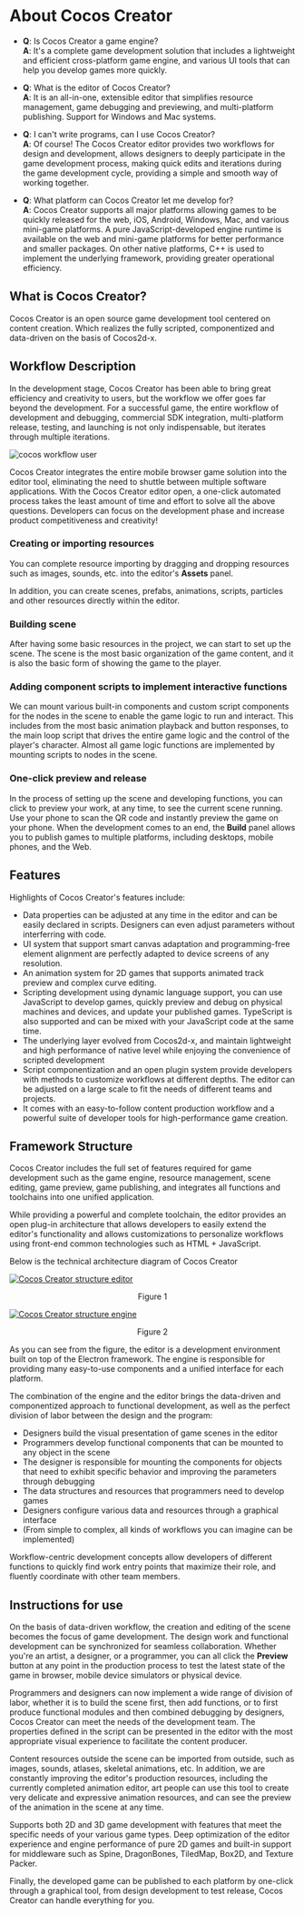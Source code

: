 # About Cocos Creator

- **Q**: Is Cocos Creator a game engine?<br>
  **A**: It's a complete game development solution that includes a lightweight and efficient cross-platform game engine, and various UI tools that can help you develop games more quickly.

- **Q**: What is the editor of Cocos Creator?<br>
  **A**: It is an all-in-one, extensible editor that simplifies resource management, game debugging and previewing, and multi-platform publishing. Support for Windows and Mac systems.

- **Q**: I can't write programs, can I use Cocos Creator?<br>
  **A**: Of course! The Cocos Creator editor provides two workflows for design and development, allows designers to deeply participate in the game development process, making quick edits and iterations during the game development cycle, providing a simple and smooth way of working together.

- **Q**: What platform can Cocos Creator let me develop for?<br>
  **A**: Cocos Creator supports all major platforms allowing games to be quickly released for the web, iOS, Android, Windows, Mac, and various mini-game platforms. A pure JavaScript-developed engine runtime is available on the web and mini-game platforms for better performance and smaller packages. On other native platforms, C++ is used to implement the underlying framework, providing greater operational efficiency.

## What is Cocos Creator?

Cocos Creator is an open source game development tool centered on content creation. Which realizes the fully scripted, componentized and data-driven on the basis of Cocos2d-x.

## Workflow Description

In the development stage, Cocos Creator has been able to bring great efficiency and creativity to users, but the workflow we offer goes far beyond the development. For a successful game, the entire workflow of development and debugging, commercial SDK integration, multi-platform release, testing, and launching is not only indispensable, but iterates through multiple iterations.

![cocos workflow user](introduction/cocos-workflow-user.jpg)

Cocos Creator integrates the entire mobile browser game solution into the editor tool, eliminating the need to shuttle between multiple software applications. With the Cocos Creator editor open, a one-click automated process takes the least amount of time and effort to solve all the above questions. Developers can focus on the development phase and increase product competitiveness and creativity!

### Creating or importing resources

You can complete resource importing by dragging and dropping resources such as images, sounds, etc. into the editor's **Assets** panel.

In addition, you can create scenes, prefabs, animations, scripts, particles and other resources directly within the editor.

### Building scene

After having some basic resources in the project, we can start to set up the scene. The scene is the most basic organization of the game content, and it is also the basic form of showing the game to the player.

### Adding component scripts to implement interactive functions

We can mount various built-in components and custom script components for the nodes in the scene to enable the game logic to run and interact. This includes from the most basic animation playback and button responses, to the main loop script that drives the entire game logic and the control of the player's character. Almost all game logic functions are implemented by mounting scripts to nodes in the scene.

### One-click preview and release

In the process of setting up the scene and developing functions, you can click to preview your work, at any time, to see the current scene running. Use your phone to scan the QR code and instantly preview the game on your phone. When the development comes to an end, the **Build** panel allows you to publish games to multiple platforms, including desktops, mobile phones, and the Web.

## Features

Highlights of Cocos Creator's features include:

- Data properties can be adjusted at any time in the editor and can be easily declared in scripts. Designers can even adjust parameters without interferring with code.
- UI system that support smart canvas adaptation and programming-free element alignment are perfectly adapted to device screens of any resolution.
- An animation system for 2D games that supports animated track preview and complex curve editing.
- Scripting development using dynamic language support, you can use JavaScript to develop games, quickly preview and debug on physical machines and devices, and update your published games. TypeScript is also supported and can be mixed with your JavaScript code at the same time.
- The underlying layer evolved from Cocos2d-x, and maintain lightweight and high performance of native level while enjoying the convenience of scripted development
- Script componentization and an open plugin system provide developers with methods to customize workflows at different depths. The editor can be adjusted on a large scale to fit the needs of different teams and projects.
- It comes with an easy-to-follow content production workflow and a powerful suite of developer tools for high-performance game creation.

## Framework Structure

Cocos Creator includes the full set of features required for game development such as the game engine, resource management, scene editing, game preview, game publishing, and integrates all functions and toolchains into one unified application.

While providing a powerful and complete toolchain, the editor provides an open plug-in architecture that allows developers to easily extend the editor's functionality and allows customizations to personalize workflows using front-end common technologies such as HTML + JavaScript.

Below is the technical architecture diagram of Cocos Creator

<a href="introduction/structure-editor.png"><img src="introduction/structure-editor.png" alt="Cocos Creator structure editor"></a>
<div style="text-align:center"><p>Figure 1</p></div>
<a href="introduction/structure-engine.png"><img src="introduction/structure-engine.png" alt="Cocos Creator structure engine"></a>
<div style="text-align:center"><p>Figure 2</p></div>

As you can see from the figure, the editor is a development environment built on top of the Electron framework. The engine is responsible for providing many easy-to-use components and a unified interface for each platform.

The combination of the engine and the editor brings the data-driven and componentized approach to functional development, as well as the perfect division of labor between the design and the program:

- Designers build the visual presentation of game scenes in the editor
- Programmers develop functional components that can be mounted to any object in the scene
- The designer is responsible for mounting the components for objects that need to exhibit specific behavior and improving the parameters through debugging
- The data structures and resources that programmers need to develop games
- Designers configure various data and resources through a graphical interface
- (From simple to complex, all kinds of workflows you can imagine can be implemented)

Workflow-centric development concepts allow developers of different functions to quickly find work entry points that maximize their role, and fluently coordinate with other team members.

## Instructions for use

On the basis of data-driven workflow, the creation and editing of the scene becomes the focus of game development. The design work and functional development can be synchronized for seamless collaboration. Whether you're an artist, a designer, or a programmer, you can all click the **Preview** button at any point in the production process to test the latest state of the game in browser, mobile device simulators or physical device.

Programmers and designers can now implement a wide range of division of labor, whether it is to build the scene first, then add functions, or to first produce functional modules and then combined debugging by designers, Cocos Creator can meet the needs of the development team. The properties defined in the script can be presented in the editor with the most appropriate visual experience to facilitate the content producer.

Content resources outside the scene can be imported from outside, such as images, sounds, atlases, skeletal animations, etc. In addition, we are constantly improving the editor's production resources, including the currently completed animation editor, art people can use this tool to create very delicate and expressive animation resources, and can see the preview of the animation in the scene at any time.

Supports both 2D and 3D game development with features that meet the specific needs of your various game types. Deep optimization of the editor experience and engine performance of pure 2D games and built-in support for middleware such as Spine, DragonBones, TiledMap, Box2D, and Texture Packer.

Finally, the developed game can be published to each platform by one-click through a graphical tool, from design development to test release, Cocos Creator can handle everything for you.



